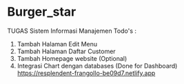 # Burger_star
TUGAS Sistem Informasi Manajemen 
Todo's : 
1. Tambah Halaman Edit Menu 
2. Tambah Halaman Daftar Customer
3. Tambah Homepage website (Optional)
4. Integrasi Chart dengan databases (Done for Dashboard)
https://resplendent-frangollo-be09d7.netlify.app 

